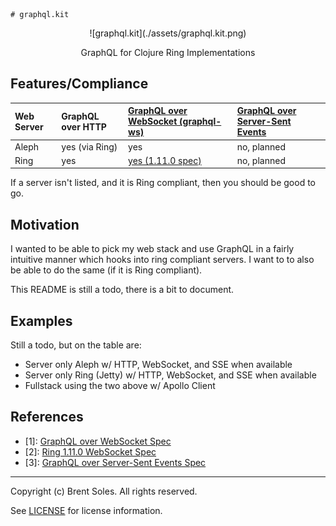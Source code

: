     # graphql.kit
<p align="center">
    ![graphql.kit](./assets/graphql.kit.png)
</p>
<p align="center">
    GraphQL for Clojure Ring Implementations
</p>


## Features/Compliance

| Web Server | GraphQL over HTTP | [GraphQL over WebSocket (graphql-ws)](#one) | [GraphQL over Server-Sent Events](#three) |
|:-----------|:------------------|:--------------------------------------------|:------------------------------------------|
| Aleph      | yes (via Ring)    | yes                                         | no, planned                               |
| Ring       | yes               | [yes (1.11.0 spec)](#two)                   | no, planned                               |

If a server isn't listed, and it is Ring compliant, then you should be good to go.


## Motivation

I wanted to be able to pick my web stack and use GraphQL in a fairly
intuitive manner which hooks into ring compliant servers. I want to to also
be able to do the same (if it is Ring compliant).

This README is still a todo, there is a bit to document.


## Examples

Still a todo, but on the table are:

- Server only Aleph w/ HTTP, WebSocket, and SSE when available
- Server only Ring (Jetty) w/ HTTP, WebSocket, and SSE when available
- Fullstack using the two above w/ Apollo Client


## References

- <a id="one">[1]:</a> [GraphQL over WebSocket Spec](https://github.com/enisdenjo/graphql-ws/blob/master/PROTOCOL.md)
- <a id="two">[2]:</a> [Ring 1.11.0 WebSocket Spec](https://github.com/ring-clojure/ring/blob/master/SPEC.md#3-websockets)
- <a id="three">[3]:</a> [GraphQL over Server-Sent Events Spec](https://github.com/enisdenjo/graphql-sse/blob/master/PROTOCOL.md)


---

Copyright (c) Brent Soles. All rights reserved.

See [LICENSE](./LICENSE) for license information.
